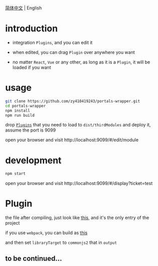 [简体中文](../README.md) | English

# introduction

- integration `Plugins`, and you can edit it

- when edited, you can drag `Plugin` over anywhere you want

- no matter `React`, `Vue` or any other, as long as it is a `Plugin`, it will be loaded if you want

# usage

```bash
git clone https://github.com/zy410419243/portals-wrapper.git
cd portals-wrapper
npm install
npm run build
```

drop [`Plugins`](#Plugin) that you need to load to `dist/thirdModules` and deploy it, assume the port is 9099

open your browser and visit http://localhost:9099/#/edit/module

# development

```bash
npm start
```

open your browser and visit http://localhost:9099/#/display?ticket=test

# Plugin

the file after compiling, just look like [this](./docs/plugins/demo-compile.js), and it's the only entry of the project

if you use `webpack`, you can build as [this](./docs/plugins/demo.js)

and then set `libraryTarget` to `commonjs2` that in `output`

## to be continued...
